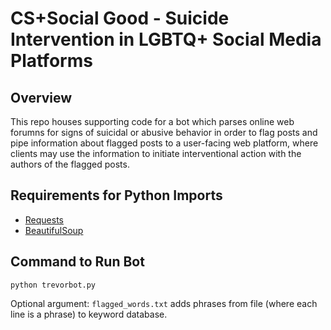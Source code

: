 # CS+Social Good - Suicide Intervention in LGBTQ+ Social Media Platforms 

## Overview
This repo houses supporting code for a bot which parses online web forumns for signs of suicidal or abusive behavior in order to flag posts and pipe information about flagged posts to a user-facing web platform, where clients may use the information to initiate interventional action with the authors of the flagged posts.

## Requirements for Python Imports
- [Requests](http://docs.python-requests.org/en/latest/)
- [BeautifulSoup](https://www.crummy.com/software/BeautifulSoup/)

## Command to Run Bot
```python trevorbot.py```

Optional argument: ```flagged_words.txt``` adds phrases from file (where each line is a phrase) to keyword database.
